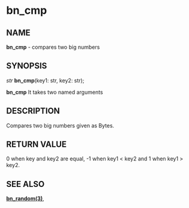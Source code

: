 # bn_cmp

## NAME

**bn_cmp** - compares two big numbers

## SYNOPSIS

*str* **bn_cmp**(key1: str, key2: str);

**bn_cmp** It takes two named arguments

## DESCRIPTION

Compares two big numbers given as Bytes.

## RETURN VALUE

0 when key and key2 are equal, -1 when key1 < key2 and 1 when key1 > key2.

## SEE ALSO

**[bn_random(3)](bn_random.md)**,
